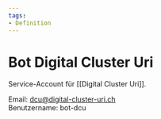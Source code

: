 ```yaml
---
tags:
- Definition
---
```

# Bot Digital Cluster Uri

Service-Account für [[Digital Cluster Uri]].

Email: <dcu@digital-cluster-uri.ch>\
Benutzername: bot-dcu  
